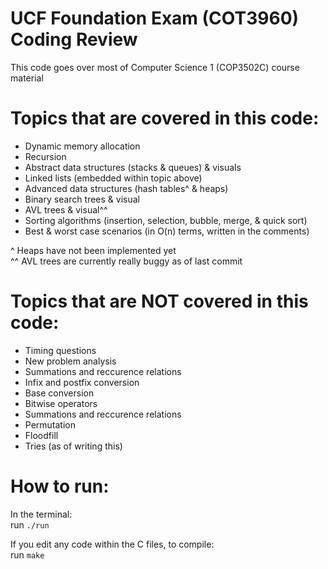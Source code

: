 # UCF Foundation Exam (COT3960) Coding Review
This code goes over most of Computer Science 1 (COP3502C) course material

# Topics that are covered in this code:
- Dynamic memory allocation
- Recursion
- Abstract data structures (stacks & queues) & visuals
- Linked lists (embedded within topic above)
- Advanced data structures (hash tables^ & heaps)
- Binary search trees & visual
- AVL trees & visual^^
- Sorting algorithms (insertion, selection, bubble, merge, & quick sort)
- Best & worst case scenarios (in O(n) terms, written in the comments)<br>

^ Heaps have not been implemented yet<br>
^^ AVL trees are currently really buggy as of last commit

# Topics that are NOT covered in this code:
- Timing questions
- New problem analysis
- Summations and reccurence relations
- Infix and postfix conversion
- Base conversion
- Bitwise operators
- Summations and reccurence relations
- Permutation
- Floodfill
- Tries (as of writing this)

# How to run:
In the terminal:<br>
run ```./run```

If you edit any code within the C files, to compile:<br>
run ```make```